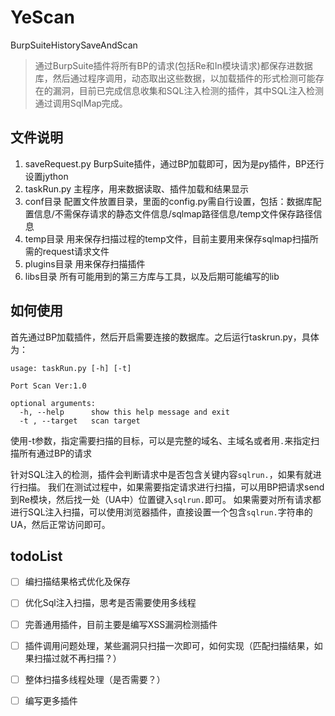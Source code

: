 # YeScan
BurpSuiteHistorySaveAndScan

> 通过BurpSuite插件将所有BP的请求(包括Re和In模块请求)都保存进数据库，然后通过程序调用，动态取出这些数据，以加载插件的形式检测可能存在的漏洞，目前已完成信息收集和SQL注入检测的插件，其中SQL注入检测通过调用SqlMap完成。

## 文件说明

1. saveRequest.py BurpSuite插件，通过BP加载即可，因为是py插件，BP还行设置jython
2. taskRun.py 主程序，用来数据读取、插件加载和结果显示
3. conf目录 配置文件放置目录，里面的config.py需自行设置，包括：数据库配置信息/不需保存请求的静态文件信息/sqlmap路径信息/temp文件保存路径信息
4. temp目录 用来保存扫描过程的temp文件，目前主要用来保存sqlmap扫描所需的request请求文件
5. plugins目录 用来保存扫描插件
6. libs目录 所有可能用到的第三方库与工具，以及后期可能编写的lib

## 如何使用

首先通过BP加载插件，然后开启需要连接的数据库。之后运行taskrun.py，具体为：
```
usage: taskRun.py [-h] [-t]

Port Scan Ver:1.0

optional arguments:
  -h, --help      show this help message and exit
  -t , --target   scan target
```
使用-t参数，指定需要扫描的目标，可以是完整的域名、主域名或者用`.`来指定扫描所有通过BP的请求

针对SQL注入的检测，插件会判断请求中是否包含关键内容`sqlrun.`，如果有就进行扫描。
我们在测试过程中，如果需要指定请求进行扫描，可以用BP把请求send到Re模块，然后找一处（UA中）位置键入`sqlrun.`即可。
如果需要对所有请求都进行SQL注入扫描，可以使用浏览器插件，直接设置一个包含`sqlrun.`字符串的UA，然后正常访问即可。

## todoList

- [ ] 编扫描结果格式优化及保存
- [ ] 优化Sql注入扫描，思考是否需要使用多线程
- [ ] 完善通用插件，目前主要是编写XSS漏洞检测插件
- [ ] 插件调用问题处理，某些漏洞只扫描一次即可，如何实现（匹配扫描结果，如果扫描过就不再扫描？）
- [ ] 整体扫描多线程处理（是否需要？）
- [ ] 编写更多插件


